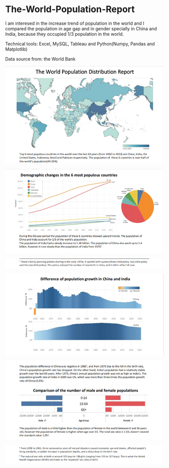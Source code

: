 # The-World-Population-Report
I am interesed in the increase trend of population in the world and I compared the population in age gap and in gender specially in China and India, because they occupied 1/3 population in the world.

Technical tools: Excel, MySQL, Tableau and Python(Numpy, Pandas and Matplotlib)

Data source from: the World Bank

![image](https://github.com/JingqiChang/The-World-Population-Report/blob/main/report%20in%20ppt/population%20report-map.png)

![image](https://github.com/JingqiChang/The-World-Population-Report/blob/main/report%20in%20ppt/population%20report-line%20pie%20chart.png)

![image](https://github.com/JingqiChang/The-World-Population-Report/blob/main/report%20in%20ppt/population%20report%20appendex%201.png)

![image](https://github.com/JingqiChang/The-World-Population-Report/blob/main/report%20in%20ppt/population%20report%20increase%20comparism.png)

![image](https://github.com/JingqiChang/The-World-Population-Report/blob/main/report%20in%20ppt/population%20report%20gender%20comparism.png)

![image](https://github.com/JingqiChang/The-World-Population-Report/blob/main/report%20in%20ppt/population%20report%20appendex2.png)
